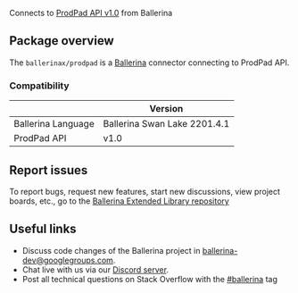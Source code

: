 Connects to [ProdPad API v1.0](https://www.prodpad.com/) from Ballerina

## Package overview
The `ballerinax/prodpad` is a [Ballerina](https://ballerina.io/) connector connecting to ProdPad API.

### Compatibility
|                       | Version                       |
|-----------------------|-------------------------------|
| Ballerina Language    | Ballerina Swan Lake 2201.4.1    | 
| ProdPad API           | v1.0                          |

## Report issues
To report bugs, request new features, start new discussions, view project boards, etc., go to the [Ballerina Extended Library repository](https://github.com/ballerina-platform/ballerina-extended-library)

## Useful links
- Discuss code changes of the Ballerina project in [ballerina-dev@googlegroups.com](mailto:ballerina-dev@googlegroups.com).
- Chat live with us via our [Discord server](https://discord.gg/ballerinalang).
- Post all technical questions on Stack Overflow with the [#ballerina](https://stackoverflow.com/questions/tagged/ballerina) tag
